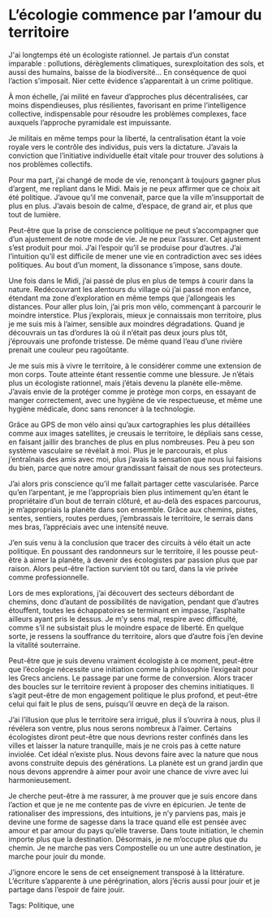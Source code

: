 # L&#8217;écologie commence par l&#8217;amour du territoire

J'ai longtemps été un écologiste rationnel. Je partais d’un constat imparable : pollutions, dérèglements climatiques, surexploitation des sols, et aussi des humains, baisse de la biodiversité… En conséquence de quoi l’action s’imposait. Nier cette évidence s’apparentait à un crime politique.

À mon échelle, j’ai milité en faveur d’approches plus décentralisées, car moins dispendieuses, plus résilientes, favorisant en prime l’intelligence collective, indispensable pour résoudre les problèmes complexes, face auxquels l’approche pyramidale est impuissante.

Je militais en même temps pour la liberté, la centralisation étant la voie royale vers le contrôle des individus, puis vers la dictature. J’avais la conviction que l’initiative individuelle était vitale pour trouver des solutions à nos problèmes collectifs.

Pour ma part, j’ai changé de mode de vie, renonçant à toujours gagner plus d’argent, me repliant dans le Midi. Mais je ne peux affirmer que ce choix ait été politique. J’avoue qu’il me convenait, parce que la ville m’insupportait de plus en plus. J’avais besoin de calme, d’espace, de grand air, et plus que tout de lumière.

Peut-être que la prise de conscience politique ne peut s’accompagner que d’un ajustement de notre mode de vie. Je ne peux l’assurer. Cet ajustement s’est produit pour moi. J’ai l’espoir qu’il se produise pour d’autres. J’ai l’intuition qu’il est difficile de mener une vie en contradiction avec ses idées politiques. Au bout d’un moment, la dissonance s’impose, sans doute.

Une fois dans le Midi, j’ai passé de plus en plus de temps à courir dans la nature. Redécouvrant les alentours du village où j’ai passé mon enfance, étendant ma zone d’exploration en même temps que j’allongeais les distances. Pour aller plus loin, j’ai pris mon vélo, commençant à parcourir le moindre interstice. Plus j’explorais, mieux je connaissais mon territoire, plus je me suis mis à l’aimer, sensible aux moindres dégradations. Quand je découvrais un tas d’ordures là où il n’était pas deux jours plus tôt, j’éprouvais une profonde tristesse. De même quand l’eau d’une rivière prenait une couleur peu ragoûtante.

Je me suis mis à vivre le territoire, à le considérer comme une extension de mon corps. Toute atteinte étant ressentie comme une blessure. Je n’étais plus un écologiste rationnel, mais j’étais devenu la planète elle-même. J’avais envie de la protéger comme je protège mon corps, en essayant de manger correctement, avec une hygiène de vie respectueuse, et même une hygiène médicale, donc sans renoncer à la technologie.

Grâce au GPS de mon vélo ainsi qu’aux cartographies les plus détaillées comme aux images satellites, je creusais le territoire, le dépliais sans cesse, en faisant jaillir des branches de plus en plus nombreuses. Peu à peu son système vasculaire se révélait à moi. Plus je le parcourais, et plus j’entraînais des amis avec moi, plus j’avais la sensation que nous lui faisions du bien, parce que notre amour grandissant faisait de nous ses protecteurs.

J’ai alors pris conscience qu’il me fallait partager cette vascularisée. Parce qu’en l’arpentant, je me l’appropriais bien plus intimement qu’en étant le propriétaire d’un bout de terrain clôturé, et au-delà des espaces parcourus, je m’appropriais la planète dans son ensemble. Grâce aux chemins, pistes, sentes, sentiers, routes perdues, j’embrassais le territoire, le serrais dans mes bras, l’appréciais avec une intensité neuve.

J’en suis venu à la conclusion que tracer des circuits à vélo était un acte politique. En poussant des randonneurs sur le territoire, il les pousse peut-être à aimer la planète, à devenir des écologistes par passion plus que par raison. Alors peut-être l’action survient tôt ou tard, dans la vie privée comme professionnelle.

Lors de mes explorations, j’ai découvert des secteurs débordant de chemins, donc d’autant de possibilités de navigation, pendant que d’autres étouffent, toutes les échappatoires se terminant en impasse, l’asphalte ailleurs ayant pris le dessus. Je m’y sens mal, respire avec difficulté, comme s’il ne subsistait plus le moindre espace de liberté. En quelque sorte, je ressens la souffrance du territoire, alors que d’autre fois j’en devine la vitalité souterraine.

Peut-être que je suis devenu vraiment écologiste à ce moment, peut-être que l’écologie nécessite une initiation comme la philosophie l’exigeait pour les Grecs anciens. Le passage par une forme de conversion. Alors tracer des boucles sur le territoire revient à proposer des chemins initiatiques. Il s’agit peut-être de mon engagement politique le plus profond, et peut-être celui qui fait le plus de sens, puisqu’il œuvre en deçà de la raison.

J’ai l’illusion que plus le territoire sera irrigué, plus il s’ouvrira à nous, plus il révélera son ventre, plus nous serons nombreux à l’aimer. Certains écologistes diront peut-être que nous devrions rester confinés dans les villes et laisser la nature tranquille, mais je ne crois pas à cette nature inviolée. Cet idéal n’existe plus. Nous devons faire avec la nature que nous avons construite depuis des générations. La planète est un grand jardin que nous devons apprendre à aimer pour avoir une chance de vivre avec lui harmonieusement.

Je cherche peut-être à me rassurer, à me prouver que je suis encore dans l’action et que je ne me contente pas de vivre en épicurien. Je tente de rationaliser des impressions, des intuitions, je n’y parviens pas, mais je devine une forme de sagesse dans la trace quand elle est pensée avec amour et par amour du pays qu’elle traverse. Dans toute initiation, le chemin importe plus que la destination. Désormais, je ne m’occupe plus que du chemin. Je ne marche pas vers Compostelle ou un une autre destination, je marche pour jouir du monde.

J’ignore encore le sens de cet enseignement transposé à la littérature. L’écriture s’apparente à une pérégrination, alors j’écris aussi pour jouir et je partage dans l’espoir de faire jouir.

Tags: Politique, une